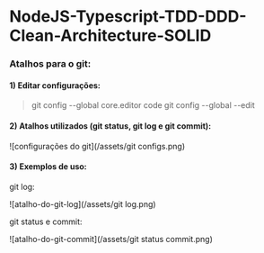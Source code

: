 # NodeJS-Typescript-TDD-DDD-Clean-Architecture-SOLID
 
### Atalhos para o git:

#### 1) Editar configurações:
> git config --global core.editor code
> git config --global --edit

#### 2) Atalhos utilizados (git status, git log e git commit):

![configurações do git](/assets/git configs.png)
 
#### 3) Exemplos de uso:

git log:

![atalho-do-git-log](/assets/git log.png)

 
git status e commit:

![atalho-do-git-commit](/assets/git status commit.png)
